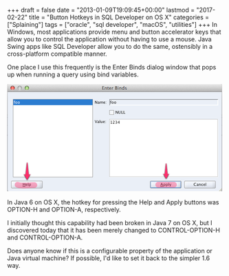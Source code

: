 +++
draft       = false
date        = "2013-01-09T19:09:45+00:00"
lastmod     = "2017-02-22"
title       = "Button Hotkeys in SQL Developer on OS X"
categories  = ["Splaining"]
tags        = ["oracle", "sql developer", "macOS", "utilities"]
+++
In Windows, most applications provide menu and button accelerator keys that allow you to control the application without having to use a mouse. Java Swing apps like SQL Developer allow you to do the same, ostensibly in a cross-platform compatible manner. 

One place I use this frequently is the Enter Binds dialog window that pops up when running a query using bind variables. 

![](/img/2013-01-09-button-hotkeys-in-sql-developer-on-os-x/f953827dc3e74e57df43fd0e48ff22b40ce119efaa74ce3712fd989522b02a6f.png)

In Java 6 on OS X, the hotkey for pressing the Help and Apply buttons was OPTION-H and OPTION-A, respectively.

I initially thought this capability had been broken in Java 7 on OS X, but I discovered today that it has been merely changed to CONTROL-OPTION-H and CONTROL-OPTION-A. 

Does anyone know if this is a configurable property of the application or Java virtual machine? If possible, I'd like to set it back to the simpler 1.6 way.